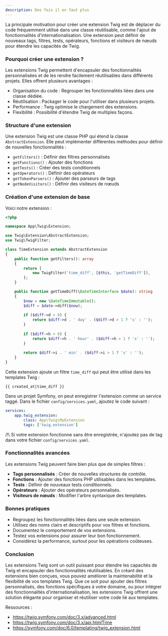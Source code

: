 ```yaml
---
description: Des fois il en faut plus
---
```


La principale motivation pour créer une extension Twig est de déplacer du code fréquemment utilisé dans une classe réutilisable, comme l'ajout de fonctionnalités d'internationalisation. Une extension peut définir de nouveaux tags, filtres, tests, opérateurs, fonctions et visiteurs de nœuds pour étendre les capacités de Twig.

### Pourquoi créer une extension ?

Les extensions Twig permettent d'encapsuler des fonctionnalités personnalisées et de les rendre facilement réutilisables dans différents projets. Elles offrent plusieurs avantages :

- Organisation du code : Regrouper les fonctionnalités liées dans une classe dédiée.
- Réutilisation : Packager le code pour l'utiliser dans plusieurs projets.
- Performance : Twig optimise le chargement des extensions.
- Flexibilité : Possibilité d'étendre Twig de multiples façons.

### Structure d'une extension

Une extension Twig est une classe PHP qui étend la classe `AbstractExtension`. Elle peut implémenter différentes méthodes pour définir de nouvelles fonctionnalités :

- `getFilters()` : Définir des filtres personnalisés
- `getFunctions()` : Ajouter des fonctions 
- `getTests()` : Créer des tests conditionnels
- `getOperators()` : Définir des opérateurs
- `getTokenParsers()` : Ajouter des parseurs de tags
- `getNodeVisitors()` : Définir des visiteurs de nœuds

### Création d'une extension de base

Voici notre extension  :

```php
<?php

namespace App\Twig\Extension;

use Twig\Extension\AbstractExtension;
use Twig\TwigFilter;

class TimeExtension extends AbstractExtension
{
    public function getFilters(): array
    {
        return [
            new TwigFilter('time_diff', [$this, 'getTimeDiff']),
        ];
    }

    public function getTimeDiff(\DateTimeInterface $date): string
    {
        $now = new \DateTimeImmutable();
        $diff = $date->diff($now);
    
        if ($diff->d > 0) {
            return $diff->d . ' day' . ($diff->d > 1 ? 's' : '');
        }
    
        if ($diff->h > 0) {
            return $diff->h . ' hour' . ($diff->h > 1 ? 's' : '');
        }
    
        return $diff->i . ' min' . ($diff->i > 1 ? 's' : '');
    }
}
```

Cette extension ajoute un filtre `time_diff` qui peut être utilisé dans les templates Twig :

```twig
{{ created_at|time_diff }}
```

Dans un projet Symfony, on peut enregistrer l'extension comme un service taggé. Dans le fichier `config/services.yaml`, ajoutez le code suivant :

```yaml
services:
    app.twig_extension:
        class: App\Twig\MyExtension
        tags: ['twig.extension']
```

/!\ Si votre extension fonctionne sans être enregistrée, n'ajoutez pas de tag dans votre fichier `config/services.yaml`.

### Fonctionnalités avancées

Les extensions Twig peuvent faire bien plus que de simples filtres :

- **Tags personnalisés** : Créer de nouvelles structures de contrôle.
- **Fonctions** : Ajouter des fonctions PHP utilisables dans les templates.
- **Tests** : Définir de nouveaux tests conditionnels.
- **Opérateurs** : Ajouter des opérateurs personnalisés.
- **Visiteurs de nœuds** : Modifier l'arbre syntaxique des templates.

### Bonnes pratiques

- Regroupez les fonctionnalités liées dans une seule extension.
- Utilisez des noms clairs et descriptifs pour vos filtres et fonctions.
- Documentez le comportement de vos extensions.
- Testez vos extensions pour assurer leur bon fonctionnement.
- Considérez la performance, surtout pour les opérations coûteuses.

### Conclusion

Les extensions Twig sont un outil puissant pour étendre les capacités de Twig et encapsuler des fonctionnalités réutilisables. En créant des extensions bien conçues, vous pouvez améliorer la maintenabilité et la flexibilité de vos templates Twig. Que ce soit pour ajouter des filtres personnalisés, des fonctions spécifiques à votre domaine, ou pour intégrer des fonctionnalités d'internationalisation, les extensions Twig offrent une solution élégante pour organiser et réutiliser votre code lié aux templates.

Ressources :
- https://twig.symfony.com/doc/3.x/advanced.html
- https://twig.symfony.com/doc/3.x/api.htmlTime
- https://symfony.com/doc/6.0/templating/twig_extension.html
